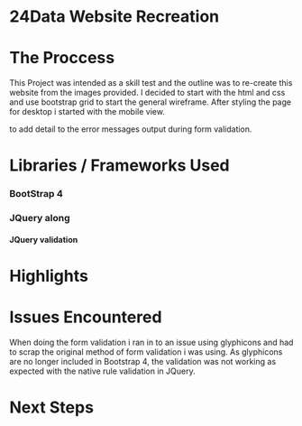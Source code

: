 # 24Data Website Recreation

# The Proccess
This Project was intended as a skill test and the outline was to re-create this website from the images provided. I decided to start with the html and css and use bootstrap grid to start the general wireframe. After styling the page  for desktop i started with the mobile view. 

 to add detail to the error messages output during form validation.

# Libraries / Frameworks Used
### BootStrap 4 
### JQuery along
####    JQuery validation 

# Highlights

# Issues Encountered
When doing the form validation i ran in to an issue using glyphicons and had to scrap the original method of form validation i was using. As glyphicons are no longer included in Bootstrap 4, the validation was not working as expected with the native rule validation in JQuery.

# Next Steps

